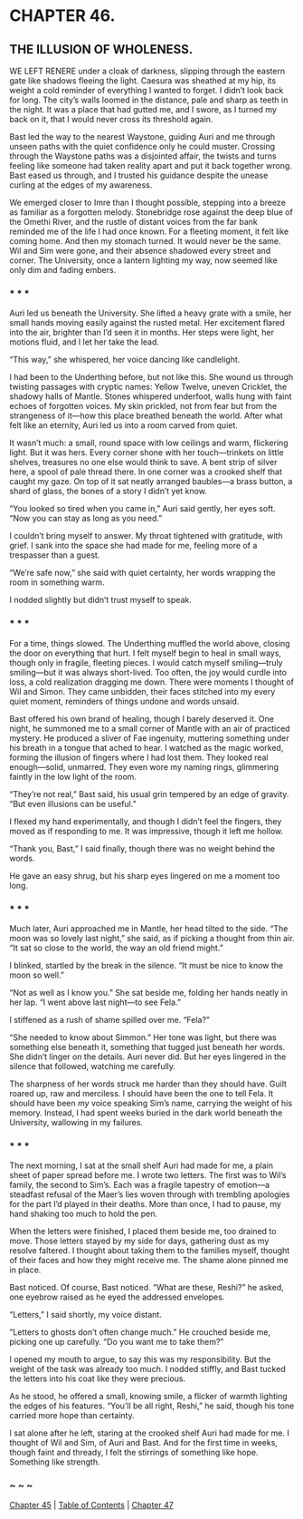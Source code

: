 # CHAPTER 46.

## THE ILLUSION OF WHOLENESS.


WE LEFT RENERE under a cloak of darkness, slipping through the eastern gate like shadows fleeing the light. Caesura was sheathed at my hip, its weight a cold reminder of everything I wanted to forget. I didn’t look back for long. The city’s walls loomed in the distance, pale and sharp as teeth in the night. It was a place that had gutted me, and I swore, as I turned my back on it, that I would never cross its threshold again.  

Bast led the way to the nearest Waystone, guiding Auri and me through unseen paths with the quiet confidence only he could muster. Crossing through the Waystone paths was a disjointed affair, the twists and turns feeling like someone had taken reality apart and put it back together wrong. Bast eased us through, and I trusted his guidance despite the unease curling at the edges of my awareness.  

We emerged closer to Imre than I thought possible, stepping into a breeze as familiar as a forgotten melody. Stonebridge rose against the deep blue of the Omethi River, and the rustle of distant voices from the far bank reminded me of the life I had once known. For a fleeting moment, it felt like coming home. And then my stomach turned. It would never be the same. Wil and Sim were gone, and their absence shadowed every street and corner. The University, once a lantern lighting my way, now seemed like only dim and fading embers.  

### * * *  

Auri led us beneath the University. She lifted a heavy grate with a smile, her small hands moving easily against the rusted metal. Her excitement flared into the air, brighter than I’d seen it in months. Her steps were light, her motions fluid, and I let her take the lead.  

“This way,” she whispered, her voice dancing like candlelight.  

I had been to the Underthing before, but not like this. She wound us through twisting passages with cryptic names: Yellow Twelve, uneven Cricklet, the shadowy halls of Mantle. Stones whispered underfoot, walls hung with faint echoes of forgotten voices. My skin prickled, not from fear but from the strangeness of it—how this place breathed beneath the world. After what felt like an eternity, Auri led us into a room carved from quiet.  

It wasn’t much: a small, round space with low ceilings and warm, flickering light. But it was hers. Every corner shone with her touch—trinkets on little shelves, treasures no one else would think to save. A bent strip of silver here, a spool of pale thread there. In one corner was a crooked shelf that caught my gaze. On top of it sat neatly arranged baubles—a brass button, a shard of glass, the bones of a story I didn’t yet know.  

“You looked so tired when you came in,” Auri said gently, her eyes soft. “Now you can stay as long as you need.”  

I couldn’t bring myself to answer. My throat tightened with gratitude, with grief. I sank into the space she had made for me, feeling more of a trespasser than a guest.  

“We’re safe now,” she said with quiet certainty, her words wrapping the room in something warm.  

I nodded slightly but didn’t trust myself to speak.  

### * * *  

For a time, things slowed. The Underthing muffled the world above, closing the door on everything that hurt. I felt myself begin to heal in small ways, though only in fragile, fleeting pieces. I would catch myself smiling—truly smiling—but it was always short-lived. Too often, the joy would curdle into loss, a cold realization dragging me down. There were moments I thought of Wil and Simon. They came unbidden, their faces stitched into my every quiet moment, reminders of things undone and words unsaid.  

Bast offered his own brand of healing, though I barely deserved it. One night, he summoned me to a small corner of Mantle with an air of practiced mystery. He produced a sliver of Fae ingenuity, muttering something under his breath in a tongue that ached to hear. I watched as the magic worked, forming the illusion of fingers where I had lost them. They looked real enough—solid, unmarred. They even wore my naming rings, glimmering faintly in the low light of the room.  

“They’re not real,” Bast said, his usual grin tempered by an edge of gravity. “But even illusions can be useful.”  

I flexed my hand experimentally, and though I didn’t feel the fingers, they moved as if responding to me. It was impressive, though it left me hollow.  

“Thank you, Bast,” I said finally, though there was no weight behind the words.  

He gave an easy shrug, but his sharp eyes lingered on me a moment too long.  

### * * *  

Much later, Auri approached me in Mantle, her head tilted to the side. “The moon was so lovely last night,” she said, as if picking a thought from thin air. “It sat so close to the world, the way an old friend might.”  

I blinked, startled by the break in the silence. “It must be nice to know the moon so well.”  

“Not as well as I know you.” She sat beside me, folding her hands neatly in her lap. “I went above last night—to see Fela.”  

I stiffened as a rush of shame spilled over me. “Fela?”  

“She needed to know about Simmon.” Her tone was light, but there was something else beneath it, something that tugged just beneath her words. She didn’t linger on the details. Auri never did. But her eyes lingered in the silence that followed, watching me carefully.  

The sharpness of her words struck me harder than they should have. Guilt roared up, raw and merciless. I should have been the one to tell Fela. It should have been *my* voice speaking Sim’s name, carrying the weight of his memory. Instead, I had spent weeks buried in the dark world beneath the University, wallowing in my failures.  

### * * *  

The next morning, I sat at the small shelf Auri had made for me, a plain sheet of paper spread before me. I wrote two letters. The first was to Wil’s family, the second to Sim’s. Each was a fragile tapestry of emotion—a steadfast refusal of the Maer’s lies woven through with trembling apologies for the part I’d played in their deaths. More than once, I had to pause, my hand shaking too much to hold the pen.  

When the letters were finished, I placed them beside me, too drained to move. Those letters stayed by my side for days, gathering dust as my resolve faltered. I thought about taking them to the families myself, thought of their faces and how they might receive me. The shame alone pinned me in place.  

Bast noticed. Of course, Bast noticed. “What are these, Reshi?” he asked, one eyebrow raised as he eyed the addressed envelopes.  

“Letters,” I said shortly, my voice distant.  

“Letters to ghosts don’t often change much.” He crouched beside me, picking one up carefully. “Do you want me to take them?”  

I opened my mouth to argue, to say this was my responsibility. But the weight of the task was already too much. I nodded stiffly, and Bast tucked the letters into his coat like they were precious.  

As he stood, he offered a small, knowing smile, a flicker of warmth lighting the edges of his features. “You’ll be all right, Reshi,” he said, though his tone carried more hope than certainty.  

I sat alone after he left, staring at the crooked shelf Auri had made for me. I thought of Wil and Sim, of Auri and Bast. And for the first time in weeks, though faint and thready, I felt the stirrings of something like hope. Something like strength.  

### ~ ~ ~

[Chapter 45](CHAPTER_45.md) | [Table of Contents](Table_of_Contents.md) | [Chapter 47](CHAPTER_47.md)
